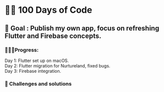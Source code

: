 # 👨‍💻 100 Days of Code

## 🎯 Goal : Publish my own app, focus on refreshing Flutter and Firebase concepts. 

### 🏃🏻‍♂️Progress: 
Day 1: Flutter set up on macOS.  
Day 2: Flutter migration for Nurtureland, fixed bugs.   
Day 3: Firebase integration.

### 🐞 Challenges and solutions


